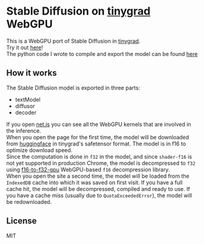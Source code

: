 # Stable Diffusion on [tinygrad](https://github.com/tinygrad/tinygrad) WebGPU

This is a WebGPU port of Stable Diffusion in [tinygrad](https://github.com/tinygrad/tinygrad).<br>
Try it out <a href="https://softwiredtech.github.io/stable-diffusion-webgpu/" target="_blank">here</a>!<br>
The python code I wrote to compile and export the model can be found [here](https://github.com/tinygrad/tinygrad/blob/master/examples/webgpu/stable_diffusion/compile.py)

## How it works

The Stable Diffusion model is exported in three parts:
- textModel
- diffusor
- decoder

If you open [net.js](./net.js) you can see all the WebGPU kernels that are involved in the inference.<br>
When you open the page for the first time, the model will be downloaded from [huggingface](https://huggingface.co/wpmed/tinygrad-sd-f16/resolve/main) in tinygrad's safetensor format. The model is in f16 to optimize download speed.<br>
Since the computation is done in `f32` in the model, and since `shader-f16` is not yet supported in production Chrome, the model is decompressed to `f32` using [f16-to-f32-gpu](https://github.com/wpmed92/f16-to-f32-gpu) WebGPU-based `f16` decompression library.<br>
When you open the site a second time, the model will be loaded from the `IndexedDB` cache into which it was saved on first visit. If you have a full cache hit, the model will be decompressed, compiled and ready to use. If you have a cache miss (usually due to `QuotaExceededError`), the model will be redownloaded.

## License

MIT
